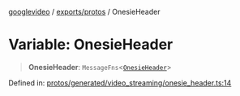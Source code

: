 [googlevideo](../../../README.md) / [exports/protos](../README.md) / OnesieHeader

# Variable: OnesieHeader

> **OnesieHeader**: `MessageFns`\<[`OnesieHeader`](../interfaces/OnesieHeader.md)\>

Defined in: [protos/generated/video\_streaming/onesie\_header.ts:14](https://github.com/LuanRT/googlevideo/blob/5b84100979befab767d819a9606dde964d469341/protos/generated/video_streaming/onesie_header.ts#L14)
